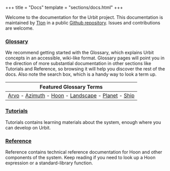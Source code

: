 +++
title = "Docs"
template = "sections/docs.html"
+++

Welcome to the documentation for the Urbit project. This documentation is maintained by [Tlon](https://tlon.io) in a public [Github repository](https://github.com/urbit/docs). Issues and contributions are welcome.

### [Glossary](@/docs/glossary/_index.md)

We recommend getting started with the Glossary, which explains Urbit concepts in an accessible, wiki-like format. Glossary pages will point you in the direction of more substantial documentation in other sections like Tutorials and Reference, so browsing it will help you discover the rest of the docs. Also note the search box, which is a handy way to look a term up.

| Featured Glossary Terms |
|:--:|
| [Arvo](@/docs/glossary/arvo.md) - [Azimuth](@/docs/glossary/azimuth.md) - [Hoon](@/docs/glossary/hoon.md) - [Landscape](@/docs/glossary/landscape.md) - [Planet](@/docs/glossary/planet.md) - [Ship](@/docs/glossary/ship.md)|


### [Tutorials](@/docs/tutorials/_index.md)

Tutorials contains learning materials about the system, enough where you can develop on Urbit.

### [Reference](@/docs/reference/_index.md)

Reference contains technical reference documentation for Hoon and other components of the system. Keep reading if you need to look up a Hoon expression or a standard-library function.
